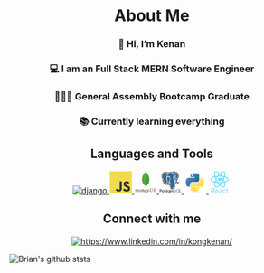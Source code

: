 # <h1 align="center"> About Me </h1>
<h3 align="center"> 👋 Hi, I’m Kenan </h3>

<h3 align="center"> 💻 I am an Full Stack MERN Software Engineer </h3>

<h3 align="center"> 👨🏽‍🎓 General Assembly Bootcamp Graduate </h3>

<h3 align="center"> 📚 Currently learning everything </h3>

<h2 align="center">Languages and Tools</h2>
<p align="center"> <a href="https://www.djangoproject.com/" target="_blank" rel="noreferrer"> <img src="https://cdn.worldvectorlogo.com/logos/django.svg" alt="django" width="40" height="40"/> </a> <a href="https://developer.mozilla.org/en-US/docs/Web/JavaScript" target="_blank" rel="noreferrer"> <img src="https://raw.githubusercontent.com/devicons/devicon/master/icons/javascript/javascript-original.svg" alt="javascript" width="40" height="40"/> </a> <a href="https://www.mongodb.com/" target="_blank" rel="noreferrer"> <img src="https://raw.githubusercontent.com/devicons/devicon/master/icons/mongodb/mongodb-original-wordmark.svg" alt="mongodb" width="40" height="40"/> </a> <a href="https://www.postgresql.org" target="_blank" rel="noreferrer"> <img src="https://raw.githubusercontent.com/devicons/devicon/master/icons/postgresql/postgresql-original-wordmark.svg" alt="postgresql" width="40" height="40"/> </a> <a href="https://www.python.org" target="_blank" rel="noreferrer"> <img src="https://raw.githubusercontent.com/devicons/devicon/master/icons/python/python-original.svg" alt="python" width="40" height="40"/> </a> <a href="https://reactjs.org/" target="_blank" rel="noreferrer"> <img src="https://raw.githubusercontent.com/devicons/devicon/master/icons/react/react-original-wordmark.svg" alt="react" width="40" height="40"/> </a> </p>

<h2 align="center"> Connect with me </h2>
<p align="middle">
<a href="https://linkedin.com/in/https://www.linkedin.com/in/kongkenan/" target="blank"><img align="center" src="https://raw.githubusercontent.com/rahuldkjain/github-profile-readme-generator/master/src/images/icons/Social/linked-in-alt.svg" alt="https://www.linkedin.com/in/kongkenan/" height="30" width="40" /></a>
</p>

![Brian's github stats](https://github-readme-stats.vercel.app/api?username=feinin&theme=algolia&show_icons=true)

